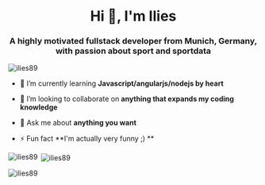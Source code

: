 <h1 align="center">Hi 👋, I'm Ilies</h1>
<h3 align="center">A highly motivated fullstack developer from Munich, Germany, with passion about sport and sportdata</h3>

<p align="left"> <img src="https://komarev.com/ghpvc/?username=ilies89&label=Profile%20views&color=0e75b6&style=flat" alt="ilies89" /> </p>

- 🌱 I’m currently learning **Javascript/angularjs/nodejs by heart**

- 👯 I’m looking to collaborate on **anything that expands my coding knowledge**

- 💬 Ask me about **anything you want**

- ⚡ Fun fact **I'm actually very funny ;) **

<p><img align="left" src="https://github-readme-stats.vercel.app/api/top-langs?username=ilies89&show_icons=true&locale=en&layout=compact" alt="ilies89" /></p>

<p>&nbsp;<img align="center" src="https://github-readme-stats.vercel.app/api?username=ilies89&show_icons=true&locale=en" alt="ilies89" /></p>

<p><img align="center" src="https://github-readme-streak-stats.herokuapp.com/?user=ilies89&" alt="ilies89" /></p>
